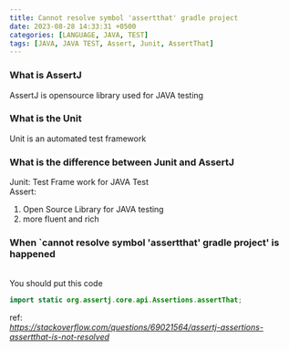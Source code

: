 ```yaml
---
title: Cannot resolve symbol 'assertthat' gradle project
date: 2023-08-28 14:33:31 +0500
categories: [LANGUAGE, JAVA, TEST]
tags: [JAVA, JAVA TEST, Assert, Junit, AssertThat]
---
```


### What is AssertJ
AssertJ is opensource library used for JAVA testing

### What is the Unit
Unit is an automated test framework

### What is the difference between Junit and AssertJ
Junit: Test Frame work for JAVA Test
<br>
Assert: 
1. Open Source Library for JAVA testing
2. more fluent and rich


### When `cannot resolve symbol 'assertthat' gradle project' is happened
<br>You should put this code
```java
import static org.assertj.core.api.Assertions.assertThat;
```


ref:<br>
<a href="https://stackoverflow.com/questions/69021564/assertj-assertions-assertthat-is-not-resolved"><i>https://stackoverflow.com/questions/69021564/assertj-assertions-assertthat-is-not-resolved</i></a>

